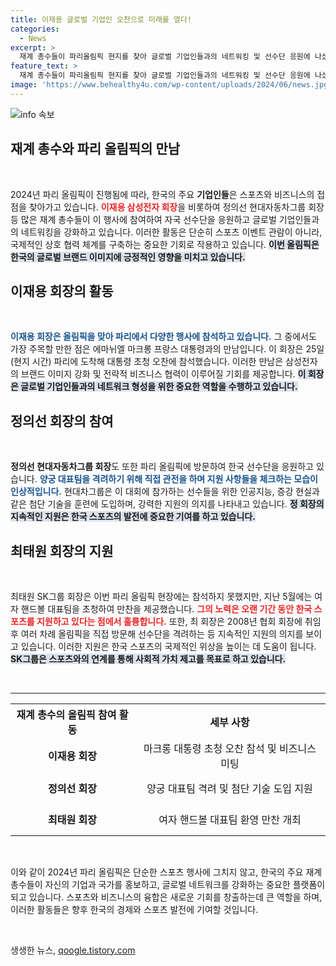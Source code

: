 ```yaml
---
title: 이재용 글로벌 기업인 오찬으로 미래를 열다!
categories:
  - News
excerpt: >
  재계 총수들이 파리올림픽 현지를 찾아 글로벌 기업인들과의 네트워킹 및 선수단 응원에 나섰다. 이재용 삼성전자 회장은 금메달 소식과 함께 주요 오찬에 참석하며 협력 방안을 모색했다.
feature_text: >
  재계 총수들이 파리올림픽 현지를 찾아 글로벌 기업인들과의 네트워킹 및 선수단 응원에 나섰다. 이재용 삼성전자 회장은 금메달 소식과 함께 주요 오찬에 참석하며 협력 방안을 모색했다.
image: 'https://www.behealthy4u.com/wp-content/uploads/2024/06/news.jpg'
---
```


<p><img src="https://www.behealthy4u.com/wp-content/uploads/2024/06/news.jpg" alt="info 속보" /></p>

<h2 data-ke-size="size26">재계 총수와 파리 올림픽의 만남</h2>

<p data-ke-size="size16">&nbsp;</p>

<p data-ke-size="size16">2024년 파리 올림픽이 진행됨에 따라, 한국의 주요 <b>기업인들</b>은 스포츠와 비즈니스의 접점을 찾아가고 있습니다. <b><span style="color: #ee2323;">이재용 삼성전자 회장</span></b>을 비롯하여 정의선 현대자동차그룹 회장 등 많은 재계 총수들이 이 행사에 참여하여 자국 선수단을 응원하고 글로벌 기업인들과의 네트워킹을 강화하고 있습니다. 이러한 활동은 단순히 스포츠 이벤트 관람이 아니라, 국제적인 상호 협력 체계를 구축하는 중요한 기회로 작용하고 있습니다. <b><span style="background-color: #21538527;">이번 올림픽은 한국의 글로벌 브랜드 이미지에 긍정적인 영향을 미치고 있습니다.</span></b></p>

<h2 data-ke-size="size26">이재용 회장의 활동</h2>

<p data-ke-size="size16">&nbsp;</p>

<p data-ke-size="size16"><b><span style="color: #1a5490;">이재용 회장은 올림픽을 맞아 파리에서 다양한 행사에 참석하고 있습니다.</span></b> 그 중에서도 가장 주목할 만한 점은 에마뉘엘 마크롱 프랑스 대통령과의 만남입니다. 이 회장은 25일(현지 시간) 파리에 도착해 대통령 초청 오찬에 참석했습니다. 이러한 만남은 삼성전자의 브랜드 이미지 강화 및 전략적 비즈니스 협력이 이루어질 기회를 제공합니다. <b><span style="background-color: #21538527;">이 회장은 글로벌 기업인들과의 네트워크 형성을 위한 중요한 역할을 수행하고 있습니다.</span></b></p>

<h2 data-ke-size="size26">정의선 회장의 참여</h2>

<p data-ke-size="size16">&nbsp;</p>

<p data-ke-size="size16"><b>정의선 현대자동차그룹 회장</b>도 또한 파리 올림픽에 방문하여 한국 선수단을 응원하고 있습니다. <b><span style="color: #1a5490;">양궁 대표팀을 격려하기 위해 직접 관전을 하며 지원 사항들을 체크하는 모습이 인상적입니다.</span></b> 현대차그룹은 이 대회에 참가하는 선수들을 위한 인공지능, 증강 현실과 같은 첨단 기술을 훈련에 도입하며, 강력한 지원의 의지를 나타내고 있습니다. <b><span style="background-color: #21538527;">정 회장의 지속적인 지원은 한국 스포츠의 발전에 중요한 기여를 하고 있습니다.</span></b></p>

<h2 data-ke-size="size26">최태원 회장의 지원</h2>

<p data-ke-size="size16">&nbsp;</p>

<p data-ke-size="size16">최태원 SK그룹 회장은 이번 파리 올림픽 현장에는 참석하지 못했지만, 지난 5월에는 여자 핸드볼 대표팀을 초청하여 만찬을 제공했습니다. <b><span style="color: #ee2323;">그의 노력은 오랜 기간 동안 한국 스포츠를 지원하고 있다는 점에서 훌륭합니다.</span></b> 또한, 최 회장은 2008년 협회 회장에 취임 후 여러 차례 올림픽을 직접 방문해 선수단을 격려하는 등 지속적인 지원의 의지를 보이고 있습니다. 이러한 지원은 한국 스포츠의 국제적인 위상을 높이는 데 도움이 됩니다. <b><span style="background-color: #21538527;">SK그룹은 스포츠와의 연계를 통해 사회적 가치 제고를 목표로 하고 있습니다.</span></b></p>

<p data-ke-size="size16">&nbsp;</p>

<hr />

<table style="width: 100%; border-collapse: collapse;">
  <tr>
    <th style="text-align: center; height: 50px;"><b>재계 총수의 올림픽 참여 활동</b></th>
    <th style="text-align: center; height: 50px;"><b>세부 사항</b></th>
  </tr>
  <tr>
    <td style="text-align: center; height: 50px;"><b>이재용 회장</b></td>
    <td style="text-align: center; height: 50px;">마크롱 대통령 초청 오찬 참석 및 비즈니스 미팅</td>
  </tr>
  <tr>
    <td style="text-align: center; height: 50px;"><b>정의선 회장</b></td>
    <td style="text-align: center; height: 50px;">양궁 대표팀 격려 및 첨단 기술 도입 지원</td>
  </tr>
  <tr>
    <td style="text-align: center; height: 50px;"><b>최태원 회장</b></td>
    <td style="text-align: center; height: 50px;">여자 핸드볼 대표팀 환영 만찬 개최</td>
  </tr>
</table>

<p data-ke-size="size16">&nbsp;</p>

<p data-ke-size="size16">이와 같이 2024년 파리 올림픽은 단순한 스포츠 행사에 그치지 않고, 한국의 주요 재계 총수들이 자신의 기업과 국가를 홍보하고, 글로벌 네트워크를 강화하는 중요한 플랫폼이 되고 있습니다. 스포츠와 비즈니스의 융합은 새로운 기회를 창출하는데 큰 역할을 하며, 이러한 활동들은 향후 한국의 경제와 스포츠 발전에 기여할 것입니다.</p>

<p data-ke-size="size16">&nbsp;</p>
생생한 뉴스, <a href="https://qoogle.tistory.com" rel="dofollow">qoogle.tistory.com</a>


